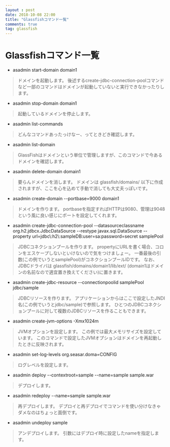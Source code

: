 ```yaml
---
layout : post
date: 2018-10-08 22:00
title: "Glassfishコマンド一覧"
comments: true
tag: glassfish
---
```


# Glassfishコマンド一覧

* asadmin start-domain domain1
>    ドメインを起動します。 後述するcreate-jdbc-connection-poolコマンドなど一部のコマンドはドメインが起動していないと実行できなかったりします。
    
* asadmin stop-domain domain1
>    起動しているドメインを停止します。
    
* asadmin list-commands
>    どんなコマンドあったっけなー、ってときどき確認します。
    
* asadmin list-domain
>    GlassFishはドメインという単位で管理しますが、このコマンドで今あるドメインを確認します。
    
* asadmin delete-domain domain1
>    要らんドメインを消します。 ドメインは glassfish/domains/ 以下に作成されますが、ここを心を込めて手動で消しても大丈夫っぽいです。
    
* asadmin create-domain --portbase=9000 domain1
>    ドメインを作ります。 portbaseを指定すればHTTPは9080、管理は9048という風に良い感じにポートを設定してくれます。

* asadmin create-jdbc-connection-pool --datasourceclassname org.h2.jdbcx.JdbcDataSource --restype javax.sql.DataSource --property url=jdbc\\:h2\\:sampleDB:user=sa:password=secret samplePool
>    JDBCコネクションプールを作ります。 propertyにURLを書く場合、コロンをエスケープしないといけないので気をつけましょー。 一番最後の引数(この例でいうとsamplePool)がコネクションプールIDです。 なお、JDBCドライバは glassfish/domains/domain1/lib/ext/ (domain1はドメインの名前なので適宜置き換えてください)に置きます。

* asadmin create-jdbc-resource --connectionpoolid samplePool jdbc/sample
>    JDBCリソースを作ります。 アプリケーションからはここで設定したJNDI名(この例でいうとjdbc/sample)で参照します。 ひとつのJDBCコネクションプールに対して複数のJDBCリソースを作ることもできます。

* asadmin create-jvm-options -Xmx1024m
>    JVMオプションを設定します。 この例では最大メモリサイズを設定しています。 このコマンドで設定したJVMオプションはドメインを再起動したときに反映されます。

* asadmin set-log-levels org.seasar.doma=CONFIG
>    ログレベルを設定します。

* asadmin deploy --contextroot=sample --name=sample sample.war
>    デプロイします。

* asadmin redeploy --name=sample sample.war
>    再デプロイします。 デプロイと再デプロイでコマンドを使い分けなきゃダメなのはちょっと面倒です。

* asadmin undeploy sample
>   アンデプロイします。 引数にはデプロイ時に設定したnameを指定します。 
